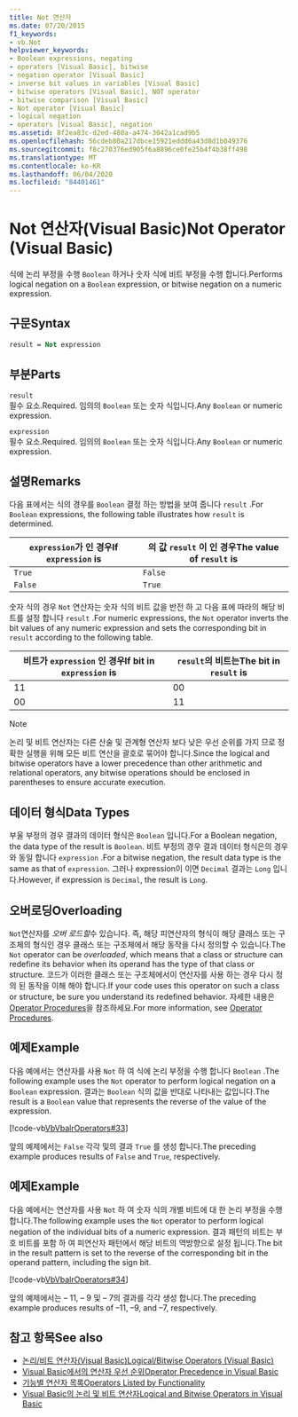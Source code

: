 ```yaml
---
title: Not 연산자
ms.date: 07/20/2015
f1_keywords:
- vb.Not
helpviewer_keywords:
- Boolean expressions, negating
- operators [Visual Basic], bitwise
- negation operator [Visual Basic]
- inverse bit values in variables [Visual Basic]
- bitwise operators [Visual Basic], NOT operator
- bitwise comparison [Visual Basic]
- Not operator [Visual Basic]
- logical negation
- operators [Visual Basic], negation
ms.assetid: 8f2ea83c-d2ed-480a-a474-3042a1cad9b5
ms.openlocfilehash: 56cdeb80a217dbce15921eddd6a43d8d1b049376
ms.sourcegitcommit: f8c270376ed905f6a8896ce0fe25b4f4b38ff498
ms.translationtype: MT
ms.contentlocale: ko-KR
ms.lasthandoff: 06/04/2020
ms.locfileid: "84401461"
---
```

# <a name="not-operator-visual-basic"></a><span data-ttu-id="75c5f-102">Not 연산자(Visual Basic)</span><span class="sxs-lookup"><span data-stu-id="75c5f-102">Not Operator (Visual Basic)</span></span>
<span data-ttu-id="75c5f-103">식에 논리 부정을 수행 `Boolean` 하거나 숫자 식에 비트 부정을 수행 합니다.</span><span class="sxs-lookup"><span data-stu-id="75c5f-103">Performs logical negation on a `Boolean` expression, or bitwise negation on a numeric expression.</span></span>  
  
## <a name="syntax"></a><span data-ttu-id="75c5f-104">구문</span><span class="sxs-lookup"><span data-stu-id="75c5f-104">Syntax</span></span>  
  
```vb  
result = Not expression  
```  
  
## <a name="parts"></a><span data-ttu-id="75c5f-105">부분</span><span class="sxs-lookup"><span data-stu-id="75c5f-105">Parts</span></span>  
 `result`  
 <span data-ttu-id="75c5f-106">필수 요소.</span><span class="sxs-lookup"><span data-stu-id="75c5f-106">Required.</span></span> <span data-ttu-id="75c5f-107">임의의 `Boolean` 또는 숫자 식입니다.</span><span class="sxs-lookup"><span data-stu-id="75c5f-107">Any `Boolean` or numeric expression.</span></span>  
  
 `expression`  
 <span data-ttu-id="75c5f-108">필수 요소.</span><span class="sxs-lookup"><span data-stu-id="75c5f-108">Required.</span></span> <span data-ttu-id="75c5f-109">임의의 `Boolean` 또는 숫자 식입니다.</span><span class="sxs-lookup"><span data-stu-id="75c5f-109">Any `Boolean` or numeric expression.</span></span>  
  
## <a name="remarks"></a><span data-ttu-id="75c5f-110">설명</span><span class="sxs-lookup"><span data-stu-id="75c5f-110">Remarks</span></span>  
 <span data-ttu-id="75c5f-111">다음 표에서는 식의 경우를 `Boolean` 결정 하는 방법을 보여 줍니다 `result` .</span><span class="sxs-lookup"><span data-stu-id="75c5f-111">For `Boolean` expressions, the following table illustrates how `result` is determined.</span></span>  
  
|<span data-ttu-id="75c5f-112">`expression`가 인 경우</span><span class="sxs-lookup"><span data-stu-id="75c5f-112">If `expression` is</span></span>|<span data-ttu-id="75c5f-113">의 값 `result` 이 인 경우</span><span class="sxs-lookup"><span data-stu-id="75c5f-113">The value of `result` is</span></span>|  
|------------------------|------------------------------|  
|`True`|`False`|  
|`False`|`True`|  
  
 <span data-ttu-id="75c5f-114">숫자 식의 경우 `Not` 연산자는 숫자 식의 비트 값을 반전 하 고 다음 표에 따라의 해당 비트를 설정 합니다 `result` .</span><span class="sxs-lookup"><span data-stu-id="75c5f-114">For numeric expressions, the `Not` operator inverts the bit values of any numeric expression and sets the corresponding bit in `result` according to the following table.</span></span>  
  
|<span data-ttu-id="75c5f-115">비트가 `expression` 인 경우</span><span class="sxs-lookup"><span data-stu-id="75c5f-115">If bit in `expression` is</span></span>|<span data-ttu-id="75c5f-116">`result`의 비트는</span><span class="sxs-lookup"><span data-stu-id="75c5f-116">The bit in `result` is</span></span>|  
|-------------------------------|----------------------------|  
|<span data-ttu-id="75c5f-117">1</span><span class="sxs-lookup"><span data-stu-id="75c5f-117">1</span></span>|<span data-ttu-id="75c5f-118">0</span><span class="sxs-lookup"><span data-stu-id="75c5f-118">0</span></span>|  
|<span data-ttu-id="75c5f-119">0</span><span class="sxs-lookup"><span data-stu-id="75c5f-119">0</span></span>|<span data-ttu-id="75c5f-120">1</span><span class="sxs-lookup"><span data-stu-id="75c5f-120">1</span></span>|  
  
> [!NOTE]
> <span data-ttu-id="75c5f-121">논리 및 비트 연산자는 다른 산술 및 관계형 연산자 보다 낮은 우선 순위를 가지 므로 정확한 실행을 위해 모든 비트 연산을 괄호로 묶어야 합니다.</span><span class="sxs-lookup"><span data-stu-id="75c5f-121">Since the logical and bitwise operators have a lower precedence than other arithmetic and relational operators, any bitwise operations should be enclosed in parentheses to ensure accurate execution.</span></span>  
  
## <a name="data-types"></a><span data-ttu-id="75c5f-122">데이터 형식</span><span class="sxs-lookup"><span data-stu-id="75c5f-122">Data Types</span></span>  
 <span data-ttu-id="75c5f-123">부울 부정의 경우 결과의 데이터 형식은 `Boolean` 입니다.</span><span class="sxs-lookup"><span data-stu-id="75c5f-123">For a Boolean negation, the data type of the result is `Boolean`.</span></span> <span data-ttu-id="75c5f-124">비트 부정의 경우 결과 데이터 형식은의 경우와 동일 합니다 `expression` .</span><span class="sxs-lookup"><span data-stu-id="75c5f-124">For a bitwise negation, the result data type is the same as that of `expression`.</span></span> <span data-ttu-id="75c5f-125">그러나 expression이 이면 `Decimal` 결과는 `Long` 입니다.</span><span class="sxs-lookup"><span data-stu-id="75c5f-125">However, if expression is `Decimal`, the result is `Long`.</span></span>  
  
## <a name="overloading"></a><span data-ttu-id="75c5f-126">오버로딩</span><span class="sxs-lookup"><span data-stu-id="75c5f-126">Overloading</span></span>  
 <span data-ttu-id="75c5f-127">`Not`연산자를 *오버 로드할*수 있습니다. 즉, 해당 피연산자의 형식이 해당 클래스 또는 구조체의 형식인 경우 클래스 또는 구조체에서 해당 동작을 다시 정의할 수 있습니다.</span><span class="sxs-lookup"><span data-stu-id="75c5f-127">The `Not` operator can be *overloaded*, which means that a class or structure can redefine its behavior when its operand has the type of that class or structure.</span></span> <span data-ttu-id="75c5f-128">코드가 이러한 클래스 또는 구조체에서이 연산자를 사용 하는 경우 다시 정의 된 동작을 이해 해야 합니다.</span><span class="sxs-lookup"><span data-stu-id="75c5f-128">If your code uses this operator on such a class or structure, be sure you understand its redefined behavior.</span></span> <span data-ttu-id="75c5f-129">자세한 내용은 [Operator Procedures](../../programming-guide/language-features/procedures/operator-procedures.md)을 참조하세요.</span><span class="sxs-lookup"><span data-stu-id="75c5f-129">For more information, see [Operator Procedures](../../programming-guide/language-features/procedures/operator-procedures.md).</span></span>  
  
## <a name="example"></a><span data-ttu-id="75c5f-130">예제</span><span class="sxs-lookup"><span data-stu-id="75c5f-130">Example</span></span>  
 <span data-ttu-id="75c5f-131">다음 예에서는 연산자를 사용 `Not` 하 여 식에 논리 부정을 수행 합니다 `Boolean` .</span><span class="sxs-lookup"><span data-stu-id="75c5f-131">The following example uses the `Not` operator to perform logical negation on a `Boolean` expression.</span></span> <span data-ttu-id="75c5f-132">결과는 `Boolean` 식의 값을 반대로 나타내는 값입니다.</span><span class="sxs-lookup"><span data-stu-id="75c5f-132">The result is a `Boolean` value that represents the reverse of the value of the expression.</span></span>  
  
 [!code-vb[VbVbalrOperators#33](~/samples/snippets/visualbasic/VS_Snippets_VBCSharp/VbVbalrOperators/VB/Class1.vb#33)]  
  
 <span data-ttu-id="75c5f-133">앞의 예제에서는 `False` 각각 및의 결과 `True` 를 생성 합니다.</span><span class="sxs-lookup"><span data-stu-id="75c5f-133">The preceding example produces results of `False` and `True`, respectively.</span></span>  
  
## <a name="example"></a><span data-ttu-id="75c5f-134">예제</span><span class="sxs-lookup"><span data-stu-id="75c5f-134">Example</span></span>  
 <span data-ttu-id="75c5f-135">다음 예에서는 연산자를 사용 `Not` 하 여 숫자 식의 개별 비트에 대 한 논리 부정을 수행 합니다.</span><span class="sxs-lookup"><span data-stu-id="75c5f-135">The following example uses the `Not` operator to perform logical negation of the individual bits of a numeric expression.</span></span> <span data-ttu-id="75c5f-136">결과 패턴의 비트는 부호 비트를 포함 하 여 피연산자 패턴에서 해당 비트의 역방향으로 설정 됩니다.</span><span class="sxs-lookup"><span data-stu-id="75c5f-136">The bit in the result pattern is set to the reverse of the corresponding bit in the operand pattern, including the sign bit.</span></span>  
  
 [!code-vb[VbVbalrOperators#34](~/samples/snippets/visualbasic/VS_Snippets_VBCSharp/VbVbalrOperators/VB/Class1.vb#34)]  
  
 <span data-ttu-id="75c5f-137">앞의 예제에서는 – 11, – 9 및 – 7의 결과를 각각 생성 합니다.</span><span class="sxs-lookup"><span data-stu-id="75c5f-137">The preceding example produces results of –11, –9, and –7, respectively.</span></span>  
  
## <a name="see-also"></a><span data-ttu-id="75c5f-138">참고 항목</span><span class="sxs-lookup"><span data-stu-id="75c5f-138">See also</span></span>

- [<span data-ttu-id="75c5f-139">논리/비트 연산자(Visual Basic)</span><span class="sxs-lookup"><span data-stu-id="75c5f-139">Logical/Bitwise Operators (Visual Basic)</span></span>](logical-bitwise-operators.md)
- [<span data-ttu-id="75c5f-140">Visual Basic에서의 연산자 우선 순위</span><span class="sxs-lookup"><span data-stu-id="75c5f-140">Operator Precedence in Visual Basic</span></span>](operator-precedence.md)
- [<span data-ttu-id="75c5f-141">기능별 연산자 목록</span><span class="sxs-lookup"><span data-stu-id="75c5f-141">Operators Listed by Functionality</span></span>](operators-listed-by-functionality.md)
- [<span data-ttu-id="75c5f-142">Visual Basic의 논리 및 비트 연산자</span><span class="sxs-lookup"><span data-stu-id="75c5f-142">Logical and Bitwise Operators in Visual Basic</span></span>](../../programming-guide/language-features/operators-and-expressions/logical-and-bitwise-operators.md)
